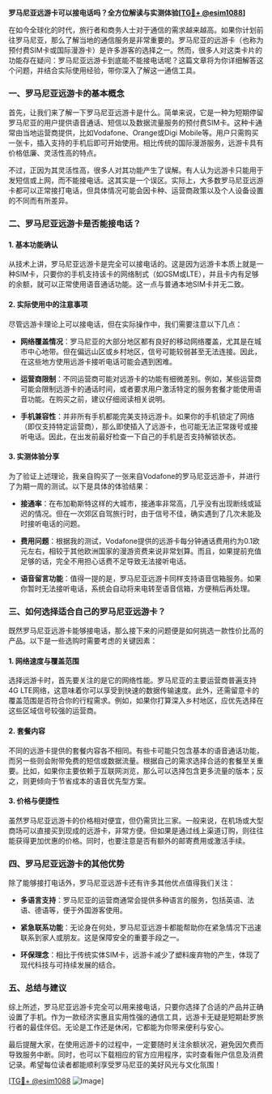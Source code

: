 **罗马尼亚远游卡可以接电话吗？全方位解读与实测体验[[TG💪+ @esim1088](https://t.me/s/esim1088)]**

在如今全球化的时代，旅行者和商务人士对于通信的需求越来越高。如果你计划前往罗马尼亚，那么了解当地的通信服务是非常重要的。罗马尼亚的远游卡（也称为预付费SIM卡或国际漫游卡）是许多游客的选择之一。然而，很多人对这类卡片的功能存在疑问：罗马尼亚远游卡到底能不能接电话呢？这篇文章将为你详细解答这个问题，并结合实际使用经验，带你深入了解这一通信工具。

### 一、罗马尼亚远游卡的基本概念

首先，让我们来了解一下罗马尼亚远游卡是什么。简单来说，它是一种为短期停留罗马尼亚的用户提供语音通话、短信以及数据流量服务的预付费SIM卡。这种卡通常由当地运营商提供，比如Vodafone、Orange或Digi Mobile等。用户只需购买一张卡，插入支持的手机后即可开始使用。相比传统的国际漫游服务，远游卡具有价格低廉、灵活性高的特点。

不过，正因为其灵活性高，很多人对其功能产生了误解。有人认为远游卡只能用于发短信或上网，而不能接电话。这其实是一个误区。实际上，大多数罗马尼亚远游卡都可以正常接打电话，但具体情况可能会因卡种、运营商政策以及个人设备设置的不同而有所差异。

### 二、罗马尼亚远游卡是否能接电话？

#### 1. **基本功能确认**
从技术上讲，罗马尼亚远游卡是完全可以接电话的。这是因为远游卡本质上就是一种SIM卡，只要你的手机支持该卡的网络制式（如GSM或LTE），并且卡内有足够的余额，就可以正常使用语音通话功能。这一点与普通本地SIM卡并无二致。

#### 2. **实际使用中的注意事项**
尽管远游卡理论上可以接电话，但在实际操作中，我们需要注意以下几点：

- **网络覆盖情况**：罗马尼亚的大部分地区都有良好的移动网络覆盖，尤其是在城市中心地带。但在偏远山区或乡村地区，信号可能较弱甚至无法连接。因此，在这些地方使用远游卡接听电话可能会遇到困难。
  
- **运营商限制**：不同运营商可能对远游卡的功能有细微差别。例如，某些运营商可能会限制远游卡的通话时间，或者要求用户激活特定的服务套餐才能使用语音功能。在购买之前，建议仔细阅读相关说明。

- **手机兼容性**：并非所有手机都能完美支持远游卡。如果你的手机锁定了网络（即仅支持特定运营商），那么即使插入了远游卡，也可能无法正常拨号或接听电话。因此，在出发前最好检查一下自己的手机是否支持解锁状态。

#### 3. **实测体验分享**
为了验证上述理论，我亲自购买了一张来自Vodafone的罗马尼亚远游卡，并进行了为期一周的测试。以下是具体的体验结果：

- **接通率**：在布加勒斯特这样的大城市，接通率非常高，几乎没有出现断线或延迟的情况。但在一次郊区自驾旅行时，由于信号不佳，确实遇到了几次未能及时接听电话的问题。
  
- **费用问题**：根据我的测试，Vodafone提供的远游卡每分钟通话费用约为0.1欧元左右，相较于其他欧洲国家的漫游资费来说非常划算。而且，如果提前充值足够的话，完全不用担心话费不足导致无法接听电话。

- **语音留言功能**：值得一提的是，罗马尼亚远游卡同样支持语音信箱服务。如果你暂时无法接听电话，系统会自动将来电转至语音信箱，方便稍后再处理。

### 三、如何选择适合自己的罗马尼亚远游卡？

既然罗马尼亚远游卡能够接电话，那么接下来的问题便是如何挑选一款性价比高的产品。以下是一些选购时需要考虑的关键因素：

#### 1. **网络速度与覆盖范围**
选择远游卡时，首先要关注的是它的网络性能。罗马尼亚的主要运营商普遍支持4G LTE网络，这意味着你可以享受到快速的数据传输速度。此外，还需留意卡的覆盖范围是否符合你的行程需求。例如，如果你打算深入乡村地区，应优先选择在这些区域信号较强的运营商。

#### 2. **套餐内容**
不同的远游卡提供的套餐内容各不相同。有些卡可能只包含基本的语音通话功能，而另一些则会附带免费的短信或数据流量。根据自己的需求选择合适的套餐至关重要。比如，如果你主要依赖于互联网浏览，那么可以选择包含更多流量的版本；反之，则更倾向于节省成本的语音优先型方案。

#### 3. **价格与便捷性**
虽然罗马尼亚远游卡的价格相对便宜，但仍需货比三家。一般来说，在机场或大型商场可以直接买到现成的远游卡，非常方便。但如果是通过线上渠道订购，则往往能获得更加优惠的价格。同时，也要注意是否有额外的邮寄费用或激活手续。

### 四、罗马尼亚远游卡的其他优势

除了能够接打电话外，罗马尼亚远游卡还有许多其他优点值得我们关注：

- **多语言支持**：罗马尼亚的运营商通常会提供多种语言的服务，包括英语、法语、德语等，便于外国游客使用。
  
- **紧急联系功能**：无论身在何处，罗马尼亚远游卡都能帮助你在紧急情况下迅速联系到家人或朋友。这是保障安全的重要手段之一。

- **环保理念**：相比于传统实体SIM卡，远游卡减少了塑料废弃物的产生，体现了现代科技与可持续发展的结合。

### 五、总结与建议

综上所述，罗马尼亚远游卡完全可以用来接电话，只要你选择了合适的产品并正确设置了手机。作为一款经济实惠且实用性强的通信工具，远游卡无疑是短期赴罗旅行者的最佳伴侣。无论是工作还是休闲，它都能为你带来便利与安心。

最后提醒大家，在使用远游卡的过程中，一定要随时关注余额状况，避免因欠费而导致服务中断。同时，也可以下载相应的官方应用程序，实时查看账户信息及消费记录。希望每位读者都能顺利享受罗马尼亚的美好风光与文化氛围！

[[TG💪+ @esim1088](https://t.me/s/esim1088) ![Image](https://i.postimg.cc/4NQfJmqS/Snipaste-2025-05-13-00-14-12.png)]